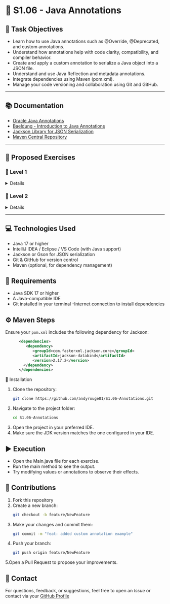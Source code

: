 # 🧩 S1.06 - Java Annotations

## 🧾 Task Objectives


- Learn how to use Java annotations such as @Override, @Deprecated, and custom annotations.
- Understand how annotations help with code clarity, compatibility, and compiler behavior.
- Create and apply a custom annotation to serialize a Java object into a JSON file.
- Understand and use Java Reflection and metadata annotations.
- Integrate dependencies using Maven (pom.xml).
- Manage your code versioning and collaboration using Git and GitHub.

---

## 📚 Documentation

- [Oracle Java Annotations](https://docs.oracle.com/javase/tutorial/java/annotations/index.html)
- [Baeldung - Introduction to Java Annotations](https://www.baeldung.com/java-custom-annotation)
- [Jackson Library for JSON Serialization](https://github.com/FasterXML/jackson)
- [Maven Central Repository](https://central.sonatype.com/?smo=true)

---

## 🧪 Proposed Exercises

### 🔹 Level 1

<details>

### Exercise 1

Create a hierarchy of objects with three classes:
`Worker`, `OnlineWorker`, and `InPersonWorker`.

The Worker class should have the following attributes:

- `name`
- `surname`
- `hourlyRate`

It must also include a method `calculateSalary()` that receives the number of worked hours as a parameter and multiplies it by the hourly rate.
The child classes should override this method using the `@Override` annotation.
In the `main()` method of the main class, make the necessary calls to demonstrate how the `@Override` annotation works.

Additional details:

In the InPersonWorker class, the salary calculation should include an additional static attribute called `fuelCost`.
The salary is computed as `(hoursWorked * hourlyRate) + fuelCost`.

In the OnlineWorker class, the salary calculation should include a constant attribute `INTERNET_FEE`.
The salary is computed as `(hoursWorked * hourlyRate) + INTERNET_FEE`.

### Exercise 2

Add some deprecated methods to the child classes and use the `@Deprecated` annotation.
From an external class, invoke the deprecated methods, suppressing compiler warnings using the `@SuppressWarnings("deprecation")` annotation.

</details>


### 🔹 Level 2
<details>

### Exercise 1

Create a custom annotation that allows serializing a Java object into a JSON file.
The annotation must include a parameter indicating the directory path where the resulting file will be stored.

</details>

---

## 💻 Technologies Used

- Java 17 or higher
- IntelliJ IDEA / Eclipse / VS Code (with Java support)
- Jackson or Gson for JSON serialization
- Git & GitHub for version control
- Maven (optional, for dependency management)

## 🤖 Requirements

- Java SDK 17 or higher
- A Java-compatible IDE
- Git installed in your terminal
 -Internet connection to install dependencies

## ⚙️ Maven Steps

Ensure your `pom.xml` includes the following dependency for Jackson:

```xml
      <dependencies>
         <dependency>
            <groupId>com.fasterxml.jackson.core</groupId>
            <artifactId>jackson-databind</artifactId>
            <version>2.17.2</version>
        </dependency>
      </dependencies>

```

🚀 Installation

1. Clone the repository:
    ```bash
    git clone https://github.com/andyrouge81/S1.06-Annotations.git

2. Navigate to the project folder:
    ```bash
    cd S1.06-Annotations

3. Open the project in your preferred IDE.
4. Make sure the JDK version matches the one configured in your IDE.

## ▶️ Execution

- Open the Main.java file for each exercise.
- Run the main method to see the output.
- Try modifying values or annotations to observe their effects.

## 🤝 Contributions

1. Fork this repository
2. Create a new branch:
    ```bash
    git checkout -b feature/NewFeature

3. Make your changes and commit them:
   ```bash
   git commit -m "feat: added custom annotation example"

4. Push your branch:
    ```bash
    git push origin feature/NewFeature

5.Open a Pull Request to propose your improvements.

## 💌 Contact

For questions, feedback, or suggestions, feel free to open an _Issue_ or contact via your [GitHub Profile](https://github.com/andyrouge81/S1.06-Annotations.git)
  
